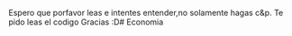 Espero que porfavor leas e intentes entender,no solamente hagas c&p.
Te pido leas el codigo Gracias :D# Economia
